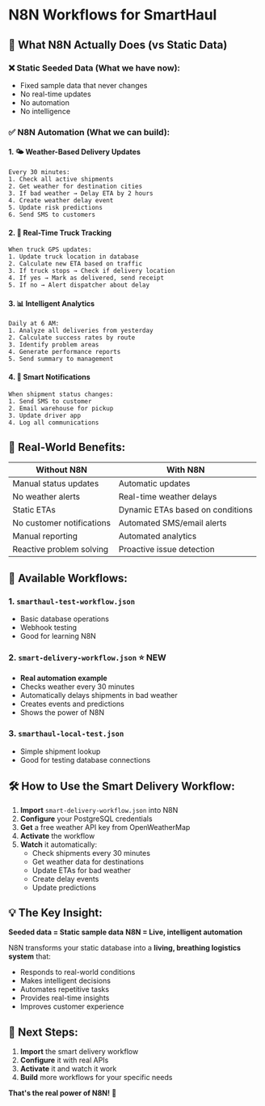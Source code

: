# N8N Workflows for SmartHaul

## 🎯 **What N8N Actually Does (vs Static Data)**

### **❌ Static Seeded Data (What we have now):**
- Fixed sample data that never changes
- No real-time updates
- No automation
- No intelligence

### **✅ N8N Automation (What we can build):**

#### **1. 🌤️ Weather-Based Delivery Updates**
```
Every 30 minutes:
1. Check all active shipments
2. Get weather for destination cities
3. If bad weather → Delay ETA by 2 hours
4. Create weather delay event
5. Update risk predictions
6. Send SMS to customers
```

#### **2. 🚛 Real-Time Truck Tracking**
```
When truck GPS updates:
1. Update truck location in database
2. Calculate new ETA based on traffic
3. If truck stops → Check if delivery location
4. If yes → Mark as delivered, send receipt
5. If no → Alert dispatcher about delay
```

#### **3. 📊 Intelligent Analytics**
```
Daily at 6 AM:
1. Analyze all deliveries from yesterday
2. Calculate success rates by route
3. Identify problem areas
4. Generate performance reports
5. Send summary to management
```

#### **4. 🔔 Smart Notifications**
```
When shipment status changes:
1. Send SMS to customer
2. Email warehouse for pickup
3. Update driver app
4. Log all communications
```

## 🚀 **Real-World Benefits:**

| **Without N8N** | **With N8N** |
|-----------------|--------------|
| Manual status updates | Automatic updates |
| No weather alerts | Real-time weather delays |
| Static ETAs | Dynamic ETAs based on conditions |
| No customer notifications | Automated SMS/email alerts |
| Manual reporting | Automated analytics |
| Reactive problem solving | Proactive issue detection |

## 📁 **Available Workflows:**

### **1. `smarthaul-test-workflow.json`**
- Basic database operations
- Webhook testing
- Good for learning N8N

### **2. `smart-delivery-workflow.json`** ⭐ **NEW**
- **Real automation example**
- Checks weather every 30 minutes
- Automatically delays shipments in bad weather
- Creates events and predictions
- Shows the power of N8N

### **3. `smarthaul-local-test.json`**
- Simple shipment lookup
- Good for testing database connections

## 🛠️ **How to Use the Smart Delivery Workflow:**

1. **Import** `smart-delivery-workflow.json` into N8N
2. **Configure** your PostgreSQL credentials
3. **Get** a free weather API key from OpenWeatherMap
4. **Activate** the workflow
5. **Watch** it automatically:
   - Check shipments every 30 minutes
   - Get weather data for destinations
   - Update ETAs for bad weather
   - Create delay events
   - Update predictions

## 💡 **The Key Insight:**

**Seeded data = Static sample data**
**N8N = Live, intelligent automation**

N8N transforms your static database into a **living, breathing logistics system** that:
- Responds to real-world conditions
- Makes intelligent decisions
- Automates repetitive tasks
- Provides real-time insights
- Improves customer experience

## 🎯 **Next Steps:**

1. **Import** the smart delivery workflow
2. **Configure** it with real APIs
3. **Activate** it and watch it work
4. **Build** more workflows for your specific needs

**That's the real power of N8N!** 🚀 